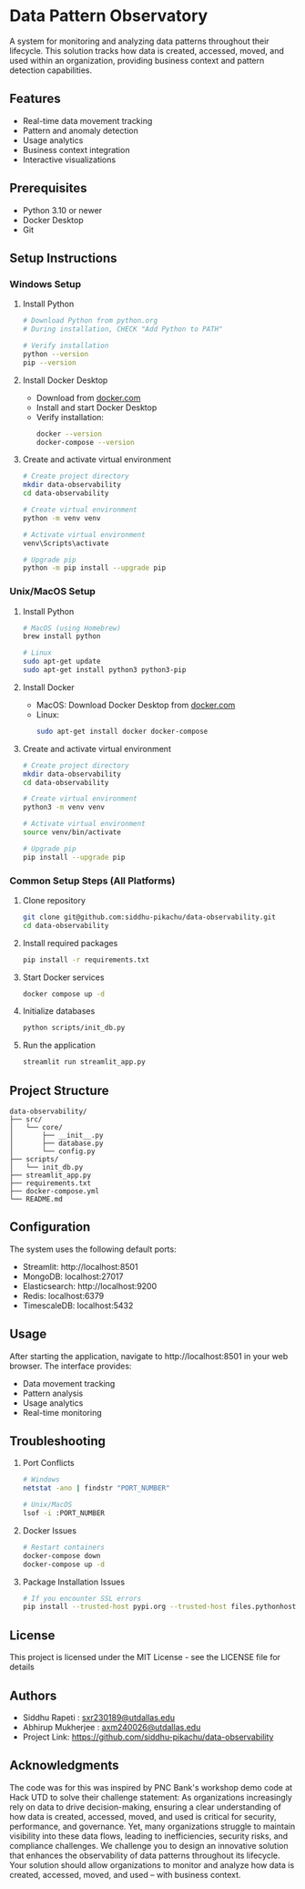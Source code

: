 # Data Pattern Observatory

A system for monitoring and analyzing data patterns throughout their lifecycle. This solution tracks how data is created, accessed, moved, and used within an organization, providing business context and pattern detection capabilities.

## Features

- Real-time data movement tracking
- Pattern and anomaly detection
- Usage analytics
- Business context integration
- Interactive visualizations

## Prerequisites

- Python 3.10 or newer
- Docker Desktop
- Git

## Setup Instructions

### Windows Setup

1. Install Python
   ```bash
   # Download Python from python.org
   # During installation, CHECK "Add Python to PATH"
   
   # Verify installation
   python --version
   pip --version
   ```

2. Install Docker Desktop
   - Download from [docker.com](https://www.docker.com/products/docker-desktop/)
   - Install and start Docker Desktop
   - Verify installation:
     ```bash
     docker --version
     docker-compose --version
     ```

3. Create and activate virtual environment
   ```bash
   # Create project directory
   mkdir data-observability
   cd data-observability

   # Create virtual environment
   python -m venv venv

   # Activate virtual environment
   venv\Scripts\activate

   # Upgrade pip
   python -m pip install --upgrade pip
   ```

### Unix/MacOS Setup

1. Install Python
   ```bash
   # MacOS (using Homebrew)
   brew install python

   # Linux
   sudo apt-get update
   sudo apt-get install python3 python3-pip
   ```

2. Install Docker
   - MacOS: Download Docker Desktop from [docker.com](https://www.docker.com/products/docker-desktop/)
   - Linux:
     ```bash
     sudo apt-get install docker docker-compose
     ```

3. Create and activate virtual environment
   ```bash
   # Create project directory
   mkdir data-observability
   cd data-observability

   # Create virtual environment
   python3 -m venv venv

   # Activate virtual environment
   source venv/bin/activate

   # Upgrade pip
   pip install --upgrade pip
   ```

### Common Setup Steps (All Platforms)

1. Clone repository
   ```bash
   git clone git@github.com:siddhu-pikachu/data-observability.git
   cd data-observability
   ```

2. Install required packages
   ```bash
   pip install -r requirements.txt
   ```

3. Start Docker services
   ```bash
   docker compose up -d
   ```

4. Initialize databases
   ```bash
   python scripts/init_db.py
   ```

5. Run the application
   ```bash
   streamlit run streamlit_app.py
   ```

## Project Structure
```
data-observability/
├── src/
│   └── core/
│       ├── __init__.py
│       ├── database.py
│       └── config.py
├── scripts/
│   └── init_db.py
├── streamlit_app.py
├── requirements.txt
├── docker-compose.yml
└── README.md
```

## Configuration

The system uses the following default ports:
- Streamlit: http://localhost:8501
- MongoDB: localhost:27017
- Elasticsearch: http://localhost:9200
- Redis: localhost:6379
- TimescaleDB: localhost:5432

## Usage

After starting the application, navigate to http://localhost:8501 in your web browser. The interface provides:
- Data movement tracking
- Pattern analysis
- Usage analytics
- Real-time monitoring

## Troubleshooting

1. Port Conflicts
   ```bash
   # Windows
   netstat -ano | findstr "PORT_NUMBER"
   
   # Unix/MacOS
   lsof -i :PORT_NUMBER
   ```

2. Docker Issues
   ```bash
   # Restart containers
   docker-compose down
   docker-compose up -d
   ```

3. Package Installation Issues
   ```bash
   # If you encounter SSL errors
   pip install --trusted-host pypi.org --trusted-host files.pythonhosted.org -r requirements.txt
   ```

## License

This project is licensed under the MIT License - see the LICENSE file for details

## Authors

- Siddhu Rapeti : sxr230189@utdallas.edu
- Abhirup Mukherjee : axm240026@utdallas.edu
- Project Link: https://github.com/siddhu-pikachu/data-observability

## Acknowledgments
The code was for this was inspired by PNC Bank's workshop demo code at Hack UTD to solve their challenge statement: As organizations increasingly rely on data to drive decision-making, ensuring a clear understanding of how data is created, accessed, moved, and used is critical for security, performance, and governance. Yet, many organizations struggle to maintain visibility into these data flows, leading to inefficiencies, security risks, and compliance challenges. We challenge you to design an innovative solution that enhances the observability of data patterns throughout its lifecycle.  Your solution should allow organizations to monitor and analyze how data is created, accessed, moved, and used – with business context.
